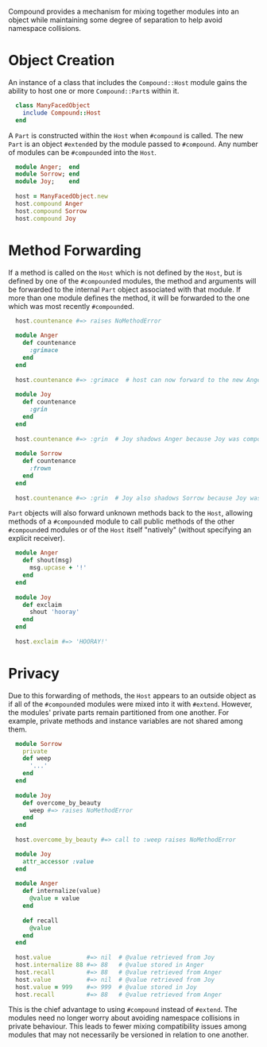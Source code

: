 
Compound provides a mechanism for mixing together modules into an object 
while maintaining some degree of separation to help avoid namespace collisions.

# Object Creation

An instance of a class that includes the `Compound::Host` module gains 
the ability to host one or more `Compound::Part`s within it.

``` ruby
  class ManyFacedObject
    include Compound::Host
  end
```

A `Part` is constructed within the `Host` when `#compound` is called.
The new `Part` is an object `#extend`ed by the module passed to `#compound`.
Any number of modules can be `#compound`ed into the `Host`.

``` ruby
  module Anger;  end
  module Sorrow; end
  module Joy;    end
  
  host = ManyFacedObject.new
  host.compound Anger
  host.compound Sorrow
  host.compound Joy
```

# Method Forwarding

If a method is called on the `Host` which is not defined by the `Host`, but
is defined by one of the `#compound`ed modules, the method and arguments 
will be forwarded to the internal `Part` object associated with that module.
If more than one module defines the method, it will be forwarded to the one
which was most recently `#compound`ed.

``` ruby
  host.countenance #=> raises NoMethodError
  
  module Anger
    def countenance
      :grimace
    end
  end
  
  host.countenance #=> :grimace  # host can now forward to the new Anger method
  
  module Joy
    def countenance
      :grin
    end
  end
  
  host.countenance #=> :grin  # Joy shadows Anger because Joy was compounded later
  
  module Sorrow
    def countenance
      :frown
    end
  end
  
  host.countenance #=> :grin  # Joy also shadows Sorrow because Joy was compounded later
```

`Part` objects will also forward unknown methods back to the `Host`, 
allowing methods of a `#compound`ed module to call public methods 
of the other `#compound`ed modules or of the `Host` itself "natively" 
(without specifying an explicit receiver).

``` ruby
  module Anger
    def shout(msg)
      msg.upcase + '!'
    end
  end
  
  module Joy
    def exclaim
      shout 'hooray'
    end
  end
  
  host.exclaim #=> 'HOORAY!'
```

# Privacy

Due to this forwarding of methods, the `Host` appears to an outside object
as if all of the `#compound`ed modules were mixed into it with `#extend`.
However, the modules' private parts remain partitioned from one another.
For example, private methods and instance variables are not shared among them.

``` ruby
  module Sorrow
    private
    def weep
      '...'
    end
  end
  
  module Joy
    def overcome_by_beauty
      weep #=> raises NoMethodError
    end
  end
  
  host.overcome_by_beauty #=> call to :weep raises NoMethodError
```
``` ruby
  module Joy
    attr_accessor :value
  end
  
  module Anger
    def internalize(value)
      @value = value
    end
    
    def recall
      @value
    end
  end
  
  host.value          #=> nil  # @value retrieved from Joy
  host.internalize 88 #=> 88   # @value stored in Anger
  host.recall         #=> 88   # @value retrieved from Anger
  host.value          #=> nil  # @value retrieved from Joy
  host.value = 999    #=> 999  # @value stored in Joy
  host.recall         #=> 88   # @value retrieved from Anger
```

This is the chief advantage to using `#compound` instead of `#extend`.
The modules need no longer worry about avoiding namespace collisions in
private behaviour.  This leads to fewer mixing compatibility issues among 
modules that may not necessarily be versioned in relation to one another.

